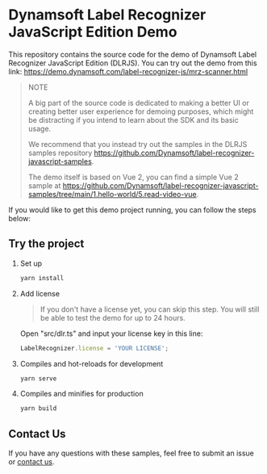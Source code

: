 # Dynamsoft Label Recognizer JavaScript Edition Demo

This repository contains the source code for the demo of Dynamsoft Label Recognizer JavaScript Edition (DLRJS). You can try out the demo from this link:
https://demo.dynamsoft.com/label-recognizer-js/mrz-scanner.html

> NOTE
>
> A big part of the source code is dedicated to making a better UI or creating better user experience for demoing purposes, which might be distracting if you intend to learn about the SDK and its basic usage.
>
> We recommend that you instead try out the samples in the DLRJS samples repository https://github.com/Dynamsoft/label-recognizer-javascript-samples. 
>
> The demo itself is based on Vue 2, you can find a simple Vue 2 sample at https://github.com/Dynamsoft/label-recognizer-javascript-samples/tree/main/1.hello-world/5.read-video-vue.

If you would like to get this demo project running, you can follow the steps below:

## Try the project

1. Set up

    ```cmd
    yarn install
    ```

2. Add license

    > If you don't have a license yet, you can skip this step. You will still be able to test the demo for up to 24 hours.

    Open "src/dlr.ts" and input your license key in this line:

    ```ts
    LabelRecognizer.license = 'YOUR LICENSE';
    ```

3. Compiles and hot-reloads for development

    ```cmd
    yarn serve
    ```

4. Compiles and minifies for production

    ```cmd
    yarn build
    ```

## Contact Us

If you have any questions with these samples, feel free to submit an issue or [contact us](https://www.dynamsoft.com/company/contact/).